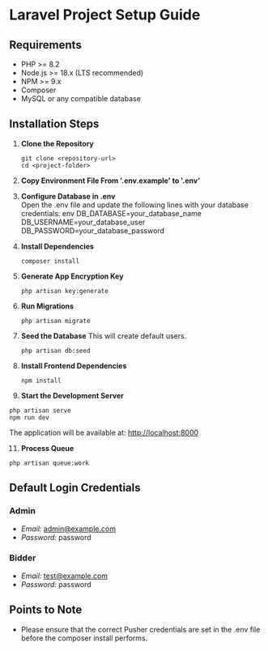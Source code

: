 # Laravel Project Setup Guide


## Requirements

- PHP >= 8.2  
- Node.js >= 18.x (LTS recommended)  
- NPM >= 9.x  
- Composer  
- MySQL or any compatible database  

## Installation Steps

1. **Clone the Repository**
   ```
   git clone <repository-url>
   cd <project-folder>
   ```
   

2. **Copy Environment File From '.env.example' to '.env'**

3. **Configure Database in .env**  
   Open the .env file and update the following lines with your database credentials:
   env
   DB_DATABASE=your_database_name
   DB_USERNAME=your_database_user
   DB_PASSWORD=your_database_password
   

4. **Install Dependencies**  
   ```
   composer install   
   ```
6. **Generate App Encryption Key**
   ```
   php artisan key:generate
   ```
   
7. **Run Migrations**
   ```
   php artisan migrate
   ```

8. **Seed the Database**
   This will create default users.
   ```
   php artisan db:seed
   ```
9. **Install Frontend Dependencies**
   ```
   npm install
   ```

10. **Start the Development Server**  
   ```
   php artisan serve
   npm run dev
   ```
   The application will be available at: [http://localhost:8000](http://localhost:8000)

11. **Process Queue**
   ```
   php artisan queue:work
   ```
## Default Login Credentials

### Admin
- *Email:* admin@example.com  
- *Password:* password

### Bidder
- *Email:* test@example.com  
- *Password:* password

## Points to Note

- Please ensure that the correct Pusher credentials are set in the .env file before the composer install performs.

